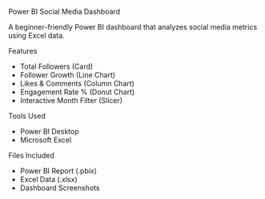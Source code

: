 Power BI Social Media Dashboard

A beginner-friendly Power BI dashboard that analyzes social media metrics using Excel data.

Features
- Total Followers (Card)
- Follower Growth (Line Chart)
- Likes & Comments (Column Chart)
- Engagement Rate % (Donut Chart)
- Interactive Month Filter (Slicer)

Tools Used
- Power BI Desktop
- Microsoft Excel

Files Included
- Power BI Report (.pbix)
- Excel Data (.xlsx)
- Dashboard Screenshots

